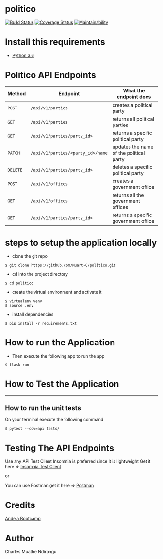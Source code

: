 # politico
[![Build Status](https://travis-ci.com/Muart-C/politico.svg?branch=develop)](https://travis-ci.com/Muart-C/politico)
[![Coverage Status](https://coveralls.io/repos/github/Muart-C/politico/badge.svg?branch=develop)](https://coveralls.io/github/Muart-C/politico?branch=develop)
[![Maintainability](https://api.codeclimate.com/v1/badges/71270642743b6a0883b3/maintainability)](https://codeclimate.com/github/Muart-C/politico/maintainability)


# Install this requirements
- [Python 3.6](https://www.python.org/)


# Politico API Endpoints

| Method  | Endpoint                                   | What the endpoint does                            |
| ------- | ------------------------------------------ | --------------------------------------------------|
| `POST`  | `/api/v1/parties`                          | creates a political party                         |
| `GET`   | `/api/v1/parties`                          | returns all political parties                     |
| `GET`   | `/api/v1/parties/party_id>`                | returns a specific political party                |
| `PATCH` | `/api/v1/parties/<party_id>/name`          | updates the name of the political party           |
| `DELETE`| `/api/v1/parties/party_id>`                | deletes a specific political party                |
| `POST`  | `/api/v1/offices`                          | creates a government office                       |
| `GET`   | `/api/v1/offices`                          | returns all the government offices                |
| `GET`   | `/api/v1/parties/party_id>`                | returns a specific government office              | 


# steps to setup the application locally

- clone the git repo
```
$ git clone https://github.com/Muart-C/politico.git
```
- cd into the project directory
```
$ cd politico
```

- create the virtual environment and activate it
```
$ virtualenv venv
$ source .env
```
- install dependencies
```
$ pip install -r requirements.txt
```

# How to run the Application

- Then execute the following app to run the app
```
$ flask run
```

# How to Test the Application
------------------------------------------------------------------
## How to run the unit tests
 On your terminal execute the following command
 
 ```
 $ pytest --cov=api tests/
 ```

# Testing The API Endpoints
Use any API Test Client 
Insomnia is preferred since it is lightweight
Get it here => [Insomnia Test Client](https://insomnia.rest/download/)

or 

You can use Postman get it here => [Postman](https://www.getpostman.com/downloads/)


# Credits
[Andela Bootcamp](https://andela.com/)


# Author
Charles Muathe Ndirangu
